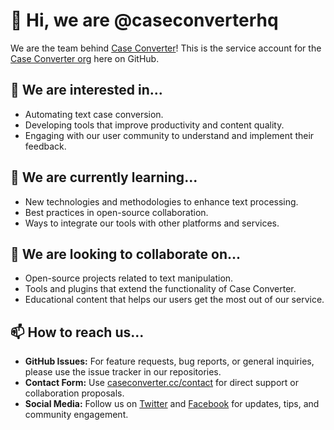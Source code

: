 # 👋 Hi, we are @caseconverterhq

We are the team behind [Case Converter](https://caseconverter.cc/)! This is the service account for the [Case Converter org](https://github.com/caseconverter) here on GitHub.

## 👀 We are interested in...

- Automating text case conversion.
- Developing tools that improve productivity and content quality.
- Engaging with our user community to understand and implement their feedback.

## 🌱 We are currently learning...

- New technologies and methodologies to enhance text processing.
- Best practices in open-source collaboration.
- Ways to integrate our tools with other platforms and services.

## 💞️ We are looking to collaborate on...

- Open-source projects related to text manipulation.
- Tools and plugins that extend the functionality of Case Converter.
- Educational content that helps our users get the most out of our service.

## 📫 How to reach us...

- **GitHub Issues:** For feature requests, bug reports, or general inquiries, please use the issue tracker in our repositories.
- **Contact Form:** Use [caseconverter.cc/contact](https://caseconverter.cc/contact) for direct support or collaboration proposals.
- **Social Media:** Follow us on [Twitter](https://twitter.com/CaseConverterCC) and [Facebook](https://www.facebook.com/caseconvertercc) for updates, tips, and community engagement.
